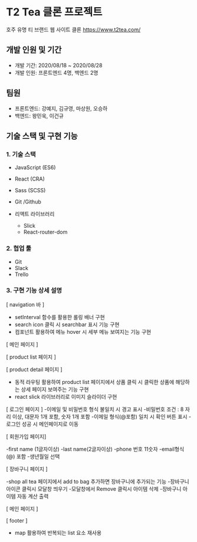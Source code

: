 # T2 Tea 클론 프로젝트 
호주 유명 티 브랜드 웹 사이트 클론
https://www.t2tea.com/

## 개발 인원 및 기간
- 개발 기간: 2020/08/18 ~ 2020/08/28
- 개발 인원: 프론트엔드 4명, 백엔드 2명

## 팀원
- 프론트엔드: 강예지, 김규영, 마상원, 오승하
- 백엔드: 왕민욱, 이건규

## 기술 스택 및 구현 기능
### 1. 기술 스택
- JavaScript (ES6)
- React (CRA)
- Sass (SCSS)
- Git /Github

- 리액트 라이브러리
    - Slick
    - React-router-dom
    
### 2. 협업 툴
- Git
- Slack
- Trello

### 3. 구현 기능 상세 설명
[ navigation 바 ]
- setInterval 함수를 활용한 롤링 배너 구현
- search icon 클릭 시 searchbar 표시 기능 구현
- 컴포넌트 활용하여 메뉴 hover 시 세부 메뉴 보여지는 기능 구현

[ 메인 페이지 ]

[ product list 페이지 ]

[ product detail 페이지 ]
- 동적 라우팅 활용하여 product list 페이지에서 상품 클릭 시 클릭한 상품에 해당하는 상세 페이지 보여주는 기능 구현
- react slick 라이브러리로 이미지 슬라이더 구현

[ 로그인 페이지 ]
-이메일 및 비밀번호 형식 불일치 시 경고 표시
-비밀번호 조건 : 8 자리 이상, 대문자 1개 포함, 숫자 1개 포함
-이메일 형식(@포함) 일치 시 확인 버튼 표시
-로그인 성공 시 메인페이지로 이동 

[ 회원가입 페이지] 

-first name (1글자이상) 
-last name(2글자이상)
-phone 번호 11숫자
-email형식 (@) 포함 
-생년월일 선택 

[ 장바구니 페이지 ]

-shop all tea 페이지에서 
 add to bag 추가하면 장바구니에 추가되는 기능 
-장바구니 아이콘 클릭시 모달창 띄우기 
-모달창에서 Remove 클릭시 아이템 삭제 
-장바구니 아이템 자동 계산 출력 

[ 메인 페이지 ]

[ footer ]
- map 활용하여 반복되는 list 요소 재사용
